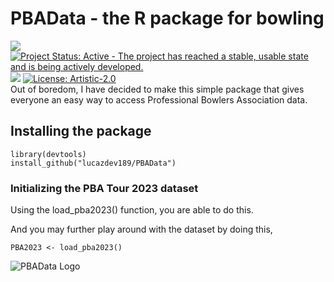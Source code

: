 # PBAData - the R package for bowling
[![](https://img.shields.io/github/last-commit/lucazdev189/PBAData.svg)](https://github.com/lucazdev189/PBAData/commits/main)
[![Project Status: Active - The project has reached a stable, usable state and is being actively developed.](https://www.repostatus.org/badges/latest/active.svg)](https://www.repostatus.org/#active)
[![](https://img.shields.io/github/languages/code-size/lucazdev189/PBAData.svg)](https://github.com/lucazdev189/PBAData)
[![License: Artistic-2.0](https://img.shields.io/badge/license-Artistic--2.0-blue.svg)](https://cran.r-project.org/web/licenses/Artistic-2.0)  
Out of boredom, I have decided to make this simple package that gives everyone an easy way to access Professional Bowlers Association data.

## Installing the package
```
library(devtools)
install_github("lucazdev189/PBAData")
```

### Initializing the PBA Tour 2023 dataset
Using the load_pba2023() function, you are able to do this.

And you may further play around with the dataset by doing this,
```
PBA2023 <- load_pba2023()
```
![PBAData Logo](https://i.ibb.co/RyT38vj/PBA.jpg)  
